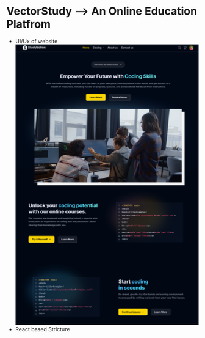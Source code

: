# VectorStudy --> An Online Education Platfrom

- UI/Ux of website
  ![alt text](image.png)
- React based Stricture

